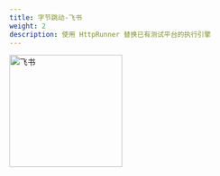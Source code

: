 ```yaml
---
title: 字节跳动-飞书
weight: 2
description: 使用 HttpRunner 替换已有测试平台的执行引擎
---
```


<img src="/image/logo/feishu.jpeg" title="飞书" width="200">

